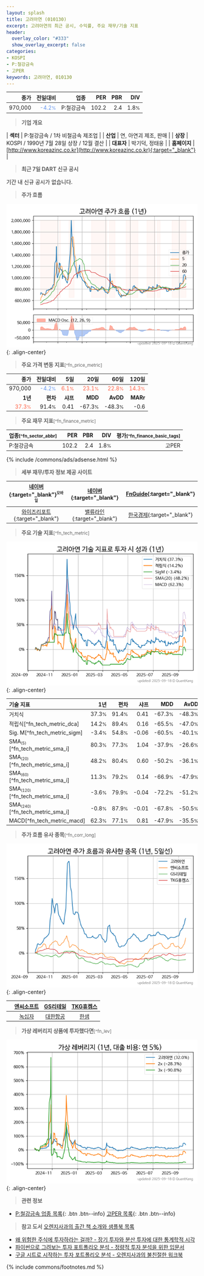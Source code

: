 ```yaml
---
layout: splash
title: 고려아연 (010130)
excerpt: 고려아연의 최근 공시, 수익률, 주요 재무/기술 지표
header:
  overlay_color: "#333"
  show_overlay_excerpt: false
categories:
- KOSPI
- P:철강금속
- 고PER
keywords: 고려아연, 010130
---
```


| **종가** | **전일대비** | **업종** | **PER** | **PBR** | **DIV** |
| -------: | -----------: | -------: | ------: | ------: | ------: |
| 970,000 | <span style="color: cornflowerblue">-4.2<small>%</small></span> | P:철강금속 | 102.2 | 2.4 | 1.8<small>%</small> |

<!-- more -->


> **기업 개요**<a id="company"></a>

| <span style="white-space:nowrap;">**섹터**</span> | P:철강금속 / 1차 비철금속 제조업 |
| <span style="white-space:nowrap;">**산업**</span> | 연, 아연괴 제조, 판매 |
| <span style="white-space:nowrap;">**상장**</span> | KOSPI / 1990년 7월 28일 상장 / 12월 결산 |
| <span style="white-space:nowrap;">**대표자**</span> | 박기덕, 정태웅 |
| <span style="white-space:nowrap;">**홈페이지**</span> | [http://www.koreazinc.co.kr](http://www.koreazinc.co.kr){:target="_blank"} |


> **최근 7일 DART 신규 공시**<a id="dart"></a>

기간 내 신규 공시가 없습니다.


> **주가 흐름**<a id="price"></a>

![010130](/stock/images/010130.png){: .align-center}


> **주요 가격 변동 지표**<small>[^fn_price_metric]</small>

| **종가** | **전일대비** | **5일** | **20일** | **60일** | **120일** |
| -------: | -----------: | ------: | -------: | -------: | --------: |
| 970,000 | <span style="color: cornflowerblue">-4.2<small>%</small></span> | <span style="color: tomato">6.1<small>%</small></span> | <span style="color: tomato">23.1<small>%</small></span> | <span style="color: tomato">22.8<small>%</small></span> | <span style="color: tomato">14.3<small>%</small></span> |
| **1년** | **편차** | **샤프** | **MDD** | **AvDD** | **MARr** |
| <span style="color: tomato">37.3<small>%</small></span> | 91.4<small>%</small> | 0.41 | -67.3<small>%</small> | -48.3<small>%</small> | -0.6 |


> **주요 재무 지표**<small>[^fn_finance_metric]</small>

| **업종**<small>[^fn_sector_abbr]</small> | **PER** | **PBR** | **DIV** | **평가**<small>[^fn_finance_basic_tags]</small> |
| :--------------------------------------- | ------: | ------: | ------: | ----------------------------------------------: |
| P:철강금속 | 102.2 | 2.4 | 1.8<small>%</small> | 고PER |



{% include /commons/ads/adsense.html %}

> **세부 재무/투자 정보 제공 사이트**

| [네이버](https://m.stock.naver.com/domestic/stock/010130/finance/summary){:target="_blank"}<sup><small>모바일</small></sup> | [네이버](https://finance.naver.com/item/coinfo.naver?code=010130){:target="_blank"} | [FnGuide](https://comp.fnguide.com/SVO2/ASP/SVD_Invest.asp?gicode=A010130&MenuYn=Y){:target="_blank"} |
| :---: | :---: | :---: |
| [와이즈리포트](https://comp.wisereport.co.kr/company/c1040001.aspx?cmp_cd=010130){:target="_blank"} | [밸류라인](https://www.valueline.co.kr/finance/summary/010130){:target="_blank"} | [한국경제](https://markets.hankyung.com/stock/010130/financial-summary){:target="_blank"} |


> **주요 기술 지표**<small>[^fn_tech_metric]</small>


![010130](/stock/images/010130_tech.png){: .align-center}

| **기술 지표** | **1년** | **편차** | **샤프** | **MDD** | **AvDD** |
| :------------ | ------: | -----------: | -------: | ------: | -------: |
| 거치식 | 37.3<small>%</small> | 91.4<small>%</small> | 0.41 | -67.3<small>%</small> | -48.3<small>%</small> |
| 적립식[^fn_tech_metric_dca] | 14.2<small>%</small> | 89.4<small>%</small> | 0.16 | -65.5<small>%</small> | -47.0<small>%</small> |
| Sig. M[^fn_tech_metric_sigm] | -3.4<small>%</small> | 54.8<small>%</small> | -0.06 | -60.5<small>%</small> | -40.1<small>%</small> |
| SMA<small><sub>(5)</sub></small>[^fn_tech_metric_sma_i] | 80.3<small>%</small> | 77.3<small>%</small> | 1.04 | -37.9<small>%</small> | -26.6<small>%</small> |
| SMA<small><sub>(20)</sub></small>[^fn_tech_metric_sma_i] | 48.2<small>%</small> | 80.4<small>%</small> | 0.60 | -50.2<small>%</small> | -36.1<small>%</small> |
| SMA<small><sub>(60)</sub></small>[^fn_tech_metric_sma_i] | 11.3<small>%</small> | 79.2<small>%</small> | 0.14 | -66.9<small>%</small> | -47.9<small>%</small> |
| SMA<small><sub>(120)</sub></small>[^fn_tech_metric_sma_i] | -3.6<small>%</small> | 79.9<small>%</small> | -0.04 | -72.2<small>%</small> | -51.2<small>%</small> |
| SMA<small><sub>(240)</sub></small>[^fn_tech_metric_sma_i] | -0.8<small>%</small> | 87.9<small>%</small> | -0.01 | -67.8<small>%</small> | -50.5<small>%</small> |
| MACD[^fn_tech_metric_macd] | 62.3<small>%</small> | 77.1<small>%</small> | 0.81 | -47.9<small>%</small> | -35.5<small>%</small> |


> **주가 흐름 유사 종목**<a id="corr"></a><small>[^fn_corr_long]</small>

![010130](/stock/images/010130_corr.png){: .align-center}

|       | [엔씨소프트](/036570/) | [GS리테일](/007070/) | [TKG휴켐스](/069260/) |
| :---: | :------------------------------------: | :------------------------------------: | :------------------------------------: |
|       | [녹십자](/006280/) | [대한항공](/003490/) | [한샘](/009240/) |


> **가상 레버리지 상품에 투자했다면**<a id="2x"></a><small>[^fn_lev]</small>

![010130](/stock/images/010130_2x.png){: .align-center}


> **관련 정보**

- [P:철강금속 업종 목록](/stats/sector/kospi_업종_철강금속_종목/){: .btn .btn--info} [고PER 목록](/fn/fn_high_per/){: .btn .btn--info}

> **참고 도서** [오렌지사과의 출간 책 소개와 샘플북 목록](https://kongdori.tistory.com/691)

- [왜 위험한 주식에 투자하라는 걸까? - 장기 투자와 분산 투자에 대한 통계학적 시각](https://kongdori.tistory.com/421)
- [파이썬으로 그려보는 투자 포트폴리오 분석  - 정량적 투자 분석을 위한 입문서](https://kongdori.tistory.com/643)
- [구글 시트로 시작하는 투자 포트폴리오 분석 - 오렌지사과의 불친절한 워크북](https://kongdori.tistory.com/449)


{% include commons/footnotes.md %}